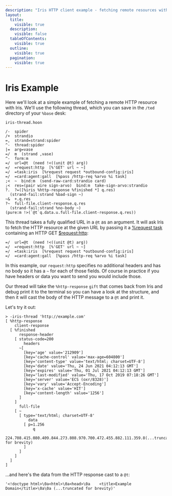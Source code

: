 ```yaml
---
description: "Iris HTTP client example - fetching remote resources with GET requests, handling responses, and processing HTTP data."
layout:
  title:
    visible: true
  description:
    visible: false
  tableOfContents:
    visible: true
  outline:
    visible: true
  pagination:
    visible: true
---
```


# Iris Example

Here we'll look at a simple example of fetching a remote HTTP resource with Iris. We'll use the following thread, which you can save in the `/ted` directory of your `%base` desk:

`iris-thread.hoon`

```hoon
/-  spider
/+  strandio
=,  strand=strand:spider
^-  thread:spider
|=  arg=vase
=/  m  (strand ,vase)
^-  form:m
=/  url=@t  (need !<((unit @t) arg))
=/  =request:http  [%'GET' url ~ ~]
=/  =task:iris  [%request request *outbound-config:iris]
=/  =card:agent:gall  [%pass /http-req %arvo %i task]
;<  ~  bind:m  (send-raw-card:strandio card)
;<  res=(pair wire sign-arvo)  bind:m  take-sign-arvo:strandio
?.  ?=([%iris %http-response %finished *] q.res)
  (strand-fail:strand %bad-sign ~)
~&  +.q.res
?~  full-file.client-response.q.res
  (strand-fail:strand %no-body ~)
(pure:m !>(`@t`q.data.u.full-file.client-response.q.res))
```

This thread takes a fully qualified URL in a `@t` as an argument. It will ask Iris to fetch the HTTP resource at the given URL by passing it a [%request task](../eyre/tasks.md#request) containing an HTTP GET [$request:http](../eyre/data-types.md#requesthttp):

```hoon
=/  url=@t  (need !<((unit @t) arg))
=/  =request:http  [%'GET' url ~ ~]
=/  =task:iris  [%request request *outbound-config:iris]
=/  =card:agent:gall  [%pass /http-req %arvo %i task]
```

In this example, our `request:http` specifies no additional headers and has no body so it has a `~` for each of those fields. Of course in practice if you have headers or data you want to send you would include those.

Our thread will take the `%http-response` `gift` that comes back from Iris and debug print it to the terminal so you can have a look at the structure, and then it will cast the body of the HTTP message to a `@t` and print it.

Let's try it out:

```
> -iris-thread 'http://example.com'
[ %http-response
    client-response
  [ %finished
      response-header
    [ status-code=200
        headers
      ~[
        [key='age' value='212909']
        [key='cache-control' value='max-age=604800']
        [key='content-type' value='text/html; charset=UTF-8']
        [key='date' value='Thu, 24 Jun 2021 04:12:13 GMT']
        [key='expires' value='Thu, 01 Jul 2021 04:12:13 GMT']
        [key='last-modified' value='Thu, 17 Oct 2019 07:18:26 GMT']
        [key='server' value='ECS (oxr/8328)']
        [key='vary' value='Accept-Encoding']
        [key='x-cache' value='HIT']
        [key='content-length' value='1256']
      ]
    ]
      full-file
    [ ~
      [ type='text/html; charset=UTF-8'
          data
        [ p=1.256
            q
          224.708.415.080.409.844.273.808.970.700.472.455.882.111.359.8(...truncated for brevity)
        ]
      ]
    ]
  ]
]
```

...and here's the data from the HTTP response cast to a `@t`:

```
'<!doctype html>\0a<html>\0a<head>\0a    <title>Example Domain</title>\0a\0a (...truncated for brevity)'
```
